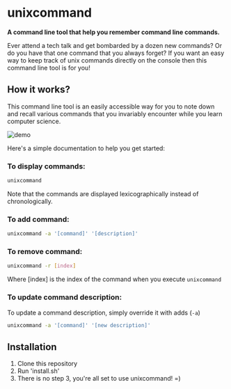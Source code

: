 # unixcommand
**A command line tool that help you remember command line commands.**

Ever attend a tech talk and get bombarded by a dozen new commands? Or do you have that one command that you always forget? If you want an easy way to keep track of unix commands directly on the console then this command line tool is for you!

## How it works?

This command line tool is an easily accessible way for you to note down and recall various commands that you invariably encounter while you learn computer science.

![demo](https://media.giphy.com/media/4GXJX6hjLwstETEgIJ/giphy.gif)

Here's a simple documentation to help you get started:

### To display commands:
```bash
unixcommand
```
Note that the commands are displayed lexicographically instead of chronologically.

### To add command:

```bash
unixcommand -a '[command]' '[description]'
```

### To remove command:
```bash
unixcommand -r [index]
```

Where [index] is the index of the command when you execute `unixcommand`

### To update command description:

To update a command description, simply override it with adds (`-a`)

```bash
unixcommand -a '[command]' '[new description]'
```


## Installation

1) Clone this repository
2) Run 'install.sh'
3) There is no step 3, you're all set to use unixcommand! =)
